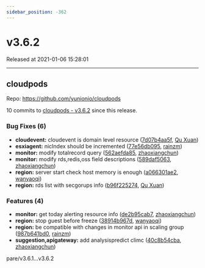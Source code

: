 ```yaml
---
sidebar_position: -362
---
```


# v3.6.2

Released at 2021-01-06 15:28:01

-----

## cloudpods

Repo: https://github.com/yunionio/cloudpods

10 commits to [cloudpods - v3.6.2](https://github.com/yunionio/cloudpods/compare/v3.6.1...v3.6.2) since this release.

### Bug Fixes (6)
- **cloudevent:** cloudevent is domain level resource ([7d07b4aa5f](https://github.com/yunionio/cloudpods/commit/7d07b4aa5fe76add0c9b2c16e2b7c07ad054d063), [Qu Xuan](mailto:quxuan@yunionyun.com))
- **esxiagent:** nicIndex should be incremented ([77e56db095](https://github.com/yunionio/cloudpods/commit/77e56db0958823caca7c82e44e453959dd910ef3), [rainzm](mailto:mjoycarry@gmail.com))
- **monitor:** modify totalrecord query ([562aefda85](https://github.com/yunionio/cloudpods/commit/562aefda85a9af89853e11f62c551d9d11bcdb94), [zhaoxiangchun](mailto:1422928955@qq.com))
- **monitor:** modify rds,redis,oss field descriptions ([589daf5063](https://github.com/yunionio/cloudpods/commit/589daf5063df58e74b0a0bfd52adb4907a394233), [zhaoxiangchun](mailto:1422928955@qq.com))
- **region:** server start check host memory is enough ([a066301ae2](https://github.com/yunionio/cloudpods/commit/a066301ae2ebdf194a6167a49662f1c41bf63c71), [wanyaoqi](mailto:wanyaoqi@yunionyun.com))
- **region:** rds list with secgorups info ([b96f225274](https://github.com/yunionio/cloudpods/commit/b96f225274b51ca3f9285a4230ecaa1bb9c242f0), [Qu Xuan](mailto:quxuan@yunionyun.com))

### Features (4)
- **monitor:** get today alerting resource info ([de2b95cab7](https://github.com/yunionio/cloudpods/commit/de2b95cab733903c9437bd8d60a016def63f5e88), [zhaoxiangchun](mailto:1422928955@qq.com))
- **region:** stop guest before freeze ([38914b967d](https://github.com/yunionio/cloudpods/commit/38914b967d96aba81844597299fb043cd4e1498c), [wanyaoqi](mailto:wanyaoqi@yunionyun.com))
- **region:** be compatible with changes in monitor api in scaling group ([987b641bd0](https://github.com/yunionio/cloudpods/commit/987b641bd0b5b5b8d8f65bfcf50fa425561f8fed), [rainzm](mailto:mjoycarry@gmail.com))
- **suggestion,apigateway:** add analysispredict climc ([40c8b54cba](https://github.com/yunionio/cloudpods/commit/40c8b54cba90102c343d53fd33b77eb9e6ff340c), [zhaoxiangchun](mailto:1422928955@qq.com))

pare/v3.6.1...v3.6.2
